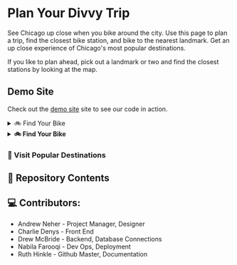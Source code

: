 # Plan Your Divvy Trip

See Chicago up close when you bike around the city. Use this page to plan a trip, find the closest bike station, and bike to the nearest landmark. 
Get an up close experience of Chicago's most popular destinations. 

If you like to plan ahead, pick out a landmark or two and find the closest stations by looking at the map. 

## Demo Site
Check out the [demo site](https://ruthhinkle.github.io/project-2/index.html) site to see our code in action. 

<details> <summary markdown="span">🚲 Find Your Bike</summary>
  Stations are color-coded on the map to indicate how many bikes are availabe. Look first for Full Stations where you'll have your pick of bike. Low stations have less than 5 bikes available, so avoid them unless your party is small and you're very close! You can't pick up bikes at Empty Stations, but you can drop bikes off there when you are done!
</details>

<details> <summary markdown="span"><strong> 🚲 Find Your Bike</strong></summary>
  Stations are color-coded on the map to indicate how many bikes are availabe. Look first for Full Stations where you'll have your pick of bike. Low stations have less than 5 bikes available, so avoid them unless your party is small and you're very close! You can't pick up bikes at Empty Stations, but you can drop bikes off there when you are done!
</details>

<!-- ### 🚲 Find Your Bike
Stations are color-coded on the map to indicate how many bikes are availabe. Look first for Full Stations where you'll have your pick of bike. Low stations have less than 5 bikes available, so avoid them unless your party is small and you're very close! You can't pick up bikes at Empty Stations, but you can drop bikes off there when you are done!  #225E6F -->

### 🗽 Visit Popular Destinations

## 📁 Repository Contents

## 💻 Contributors:
* Andrew Neher - Project Manager, Designer
* Charlie Denys - Front End
* Drew McBride - Backend, Database Connections
* Nabila Farooqi - Dev Ops, Deployment
* Ruth Hinkle - Github Master, Documentation
